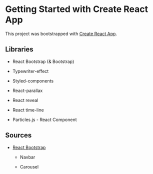 # Getting Started with Create React App

This project was bootstrapped with [Create React App](https://github.com/facebook/create-react-app).

## Libraries

- <a src="https://www.npmjs.com/package/react-bootstrap">React Bootstrap (& Bootstrap)</a>
- <a src="https://www.npmjs.com/package/typewriter-effect">Typewriter-effect</a>
- <a src="https://www.npmjs.com/package/styled-components">Styled-components</a>

- <a src="https://www.npmjs.com/package/react-parallax">React-parallax</a>

- <a src="https://www.npmjs.com/package/react-reveal">React reveal</a>

- <a src="https://www.npmjs.com/package/@merc/react-timeline">React time-line</a>

- <a src="https://www.npmjs.com/package/react-particles-js">Particles.js - React Component</a>

## Sources

- <a href='https://react-bootstrap.github.io/getting-started/introduction/'>React Bootstrap</a>

  - <a src="https://react-bootstrap.github.io/components/navbar/">Navbar</a>

  - <a src="https://react-bootstrap.github.io/components/carousel/">Carousel</a>
